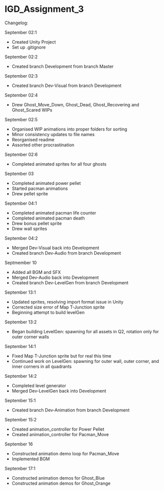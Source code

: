 # IGD_Assignment_3
 
Changelog:

September 02:1
- Created Unity Project
- Set up .gitignore

September 02:2
- Created branch Development from branch Master

September 02:3
- Created branch Dev-Visual from branch Development

September 02:4
- Drew Ghost_Move_Down, Ghost_Dead, Ghost_Recovering and Ghost_Scared WIPs

September 02:5
- Organised WIP animations into proper folders for sorting
- Minor consistency updates to file names
- Reorganised readme
- Assorted other procrastination

September 02:6
- Completed animated sprites for all four ghosts

September 03
- Completed animated power pellet
- Started pacman animations
- Drew pellet sprite

September 04:1
- Completed animated pacman life counter
- Completed animated pacman death
- Drew bonus pellet sprite
- Drew wall sprites

September 04:2
- Merged Dev-Visual back into Development
- Created branch Dev-Audio from branch Development

Septmember 10
- Added all BGM and SFX
- Merged Dev-Audio back into Development
- Created branch Dev-LevelGen from branch Development

September 13:1
- Updated sprites, resolving import format issue in Unity
- Corrected size error of Map T-Junction sprite
- Beginning attempt to build levelGen

September 13:2
- Began building LevelGen: spawning for all assets in Q2, rotation only for outer corner walls

September 14:1
- Fixed Map T-Junction sprite but for real this time
- Continued work on LevelGen: spawning for outer wall, outer corner, and inner corners in all quadrants

September 14:2
- Completed level generator
- Merged Dev-LevelGen back into Development

September 15:1
- Created branch Dev-Animation from branch Development

September 15:2
- Created animation_controller for Power Pellet
- Created animation_controller for Pacman_Move

September 16
- Constructed animation demo loop for Pacman_Move
- Implemented BGM

September 17:1
- Constructed animation demos for Ghost_Blue
- Constructed animation demos for Ghost_Orange
